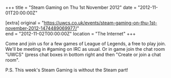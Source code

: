 +++
title = "Steam Gaming on Thu 1st November 2012"
date = "2012-11-01T20:00:00Z"

[extra]
original = "https://uwcs.co.uk/events/steam-gaming-on-thu-1st-november-2012-1474489069977/"    
end = "2012-11-02T00:00:00Z"
location = "The Internet"
+++

Come and join us for a few games of League of Legends, a free to play join. We'll be meeting in \#gaming on IRC as usual. Or in game join the chat room "UWCS" (press chat boxes in bottom right and then "Create or join a chat room".

P.S. This week's Steam Gaming is without the Steam part\!

